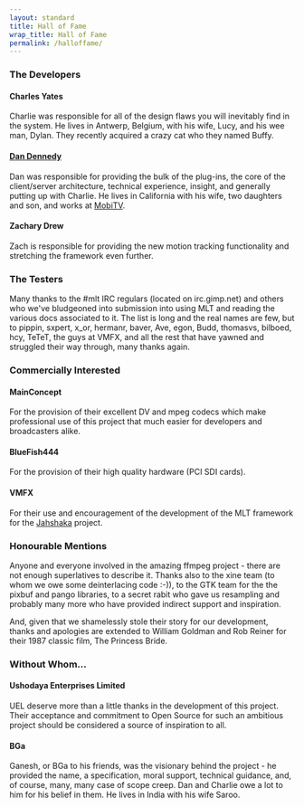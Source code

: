 ```yaml
---
layout: standard
title: Hall of Fame
wrap_title: Hall of Fame
permalink: /halloffame/
---
```


### The Developers

#### Charles Yates

Charlie was responsible for all of the design flaws you will inevitably
find in the system. He lives in Antwerp, Belgium, with his wife, Lucy,
and his wee man, Dylan. They recently acquired a crazy cat who they
named Buffy.

#### [Dan Dennedy](http://www.dennedy.org/)

Dan was responsible for providing the bulk of the plug-ins, the core of
the client/server architecture, technical experience, insight, and
generally putting up with Charlie. He lives in California with his wife,
two daughters and son, and works at [MobiTV](http://www.mobitv.com/).

#### Zachary Drew

Zach is responsible for providing the new motion tracking functionality
and stretching the framework even further.

### The Testers

Many thanks to the #mlt IRC regulars (located on irc.gimp.net) and
others who we've bludgeoned into submission into using MLT and reading
the various docs associated to it. The list is long and the real names
are few, but to pippin, sxpert, x_or, hermanr, baver, Ave, egon, Budd,
thomasvs, bilboed, hcy, TeTeT, the guys at VMFX, and all the rest that
have yawned and struggled their way through, many thanks again.

### Commercially Interested

#### MainConcept

For the provision of their excellent DV and mpeg codecs which make
professional use of this project that much easier for developers and
broadcasters alike.

#### BlueFish444

For the provision of their high quality hardware (PCI SDI cards).

#### VMFX

For their use and encouragement of the development of the MLT framework
for the [Jahshaka](http://www.jahshaka.org/) project.

### Honourable Mentions

Anyone and everyone involved in the amazing ffmpeg project - there are
not enough superlatives to describe it. Thanks also to the xine team (to
whom we owe some deinterlacing code :-)), to the GTK team for the the
pixbuf and pango libraries, to a secret rabit who gave us resampling and
probably many more who have provided indirect support and inspiration.

And, given that we shamelessly stole their story for our development,
thanks and apologies are extended to William Goldman and Rob Reiner for
their 1987 classic film, The Princess Bride.

### Without Whom...

#### Ushodaya Enterprises Limited

UEL deserve more than a little thanks in the development of this
project. Their acceptance and commitment to Open Source for such an
ambitious project should be considered a source of inspiration to all.

#### BGa

Ganesh, or BGa to his friends, was the visionary behind the project - he
provided the name, a specification, moral support, technical guidance,
and, of course, many, many case of scope creep. Dan and Charlie owe a
lot to him for his belief in them. He lives in India with his wife
Saroo.
